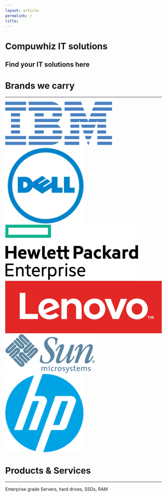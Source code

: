 ```yaml
---
layout: article
permalink: /
title:
---
```



<div class="page-lead" style="background-image:url(https://cdn.pixabay.com/photo/2016/08/12/05/06/technology-1587673_1280.jpg)">
	<div class="wrap page-lead-content">
		<h1>Compuwhiz IT solutions</h1>
		<h2>Find your IT solutions here</h2>
		</div>
		</div>

<h1>Brands we carry</h1>
<hr>


<div class="time">
    <div><img src="/images/ibm-logo.png" alt="IBM logo"></div>
    <div><img src="/images/dell-logo.png" width="50%" alt="Dell logo"></div>
    <div><img src="/images/HPE-logo.png" alt="hp enterprise logo"></div>
    <div><img src="/images/lenovo-logo.png" alt="lenovo logo"></div>
    <div><img src="/images/sun-microsystems-logo.png" alt="Sun logo"></div>
    <div><img src="/images/hp-logo.png" width="50%" alt="hp logo"></div>

</div>


<h1>Products & Services</h1>
<hr>
Enterprise grade Servers, hard drives, SSDs, RAM



